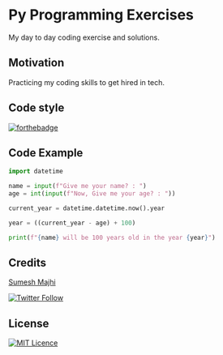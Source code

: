 # Py Programming Exercises

My day to day coding exercise and solutions.

## Motivation

Practicing my coding skills to get hired in tech.

## Code style

[![forthebadge](https://forthebadge.com/images/badges/made-with-python.svg)](https://forthebadge.com)

## Code Example

```py
import datetime

name = input(f"Give me your name? : ")
age = int(input(f"Now, Give me your age? : "))

current_year = datetime.datetime.now().year

year = ((current_year - age) + 100)

print(f"{name} will be 100 years old in the year {year}")
```

## Credits

[Sumesh Majhi](https://github.com/MajhiRockzZ) 

[![Twitter Follow](https://img.shields.io/twitter/follow/MajhiRockzZ?style=social)](https://twitter.com/MajhiRockzZ)

## License

[![MIT Licence](https://badges.frapsoft.com/os/mit/mit-175x39.png?v=103)](https://opensource.org/licenses/mit-license.php)
